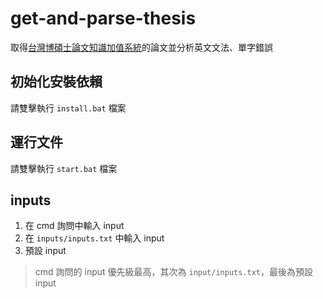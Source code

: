 # get-and-parse-thesis

取得[台灣博碩士論文知識加值系統](https://ndltd.ncl.edu.tw/cgi-bin/gs32/gsweb.cgi/ccd=Jfp3IY/webmge?mode=basic)的論文並分析英文文法、單字錯誤

## 初始化安裝依賴
請雙擊執行 `install.bat` 檔案

## 運行文件
請雙擊執行 `start.bat` 檔案

## inputs
1. 在 cmd 詢問中輸入 input
2. 在 `inputs/inputs.txt` 中輸入 input
3. 預設 input

> cmd 詢問的 input 優先級最高，其次為 `input/inputs.txt`，最後為預設 input